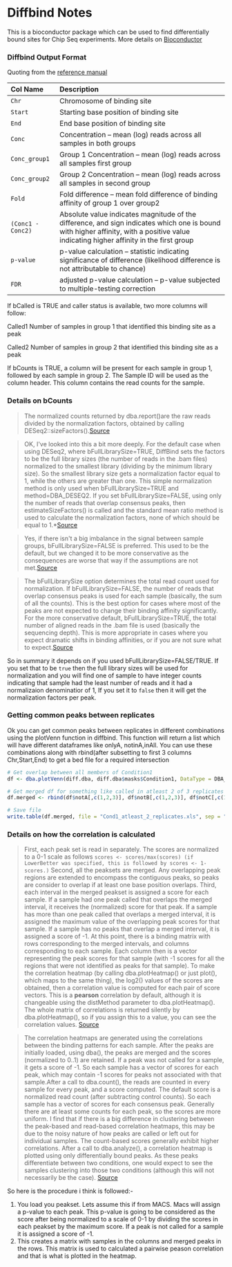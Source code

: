 # Diffbind Notes

This is a bioconductor package which can be used to find differentially bound sites for Chip Seq experiments. More details on [Bioconductor](https://bioconductor.org/packages/release/bioc/html/DiffBind.html)

### Diffbind Output Format
Quoting from the [reference manual](https://bioconductor.org/packages/release/bioc/manuals/DiffBind/man/DiffBind.pdf)

| Col Name | Description |
| :--- | :--- |
|`Chr` | Chromosome of binding site|
|`Start`|  Starting base position of binding site|
|`End` |  End base position of binding site|
|`Conc`|  Concentration – mean (log) reads across all samples in both groups
|`Conc_group1` |  Group 1 Concentration – mean (log) reads across all samples first group|
|`Conc_group2` |  Group 2 Concentration – mean (log) reads across all samples in second group|
|`Fold` |  Fold difference – mean fold difference of binding affinity of group 1 over group2 |
|`(Conc1 - Conc2)`|  Absolute value indicates magnitude of the difference, and sign indicates which one is bound with higher affinity, with a positive value indicating higher affinity in the first group
|`p-value` |  p-value calculation – statistic indicating significance of difference (likelihood difference is not attributable to chance)|
|`FDR` |  adjusted p-value calculation – p-value subjected to multiple-testing correction|

If bCalled is TRUE and caller status is available, two more columns will follow:

Called1 Number of samples in group 1 that identified this binding site as a peak

Called2 Number of samples in group 2 that identified this binding site as a peak

If bCounts is TRUE, a column will be present for each sample in group 1, followed by each sample in group 2. The Sample ID will be used as the column header. This column contains the read counts for the sample.

### Details on bCounts

> The normalized counts returned by dba.report()are the raw reads divided by the normalization factors, obtained by calling DESeq2::sizeFactors().[Source](https://support.bioconductor.org/p/68134/#68168)

> OK, I've looked into this a bit more deeply. For the default case when using DESeq2, where bFullLibrarySize=TRUE, DiffBind sets the factors to be the full library sizes (the number of reads in the .bam files) normalized to the smallest library (dividing by the minimum library size). So the smallest library size gets a normalization factor equal to 1, while the others are greater than one. This simple normalization method is only used when bFullLibrarySize=TRUE and method=DBA_DESEQ2.  If you set bFullLibrarySize=FALSE, using only the number of reads that overlap consensus peaks, then estimateSizeFactors() is called and the standard mean ratio method is used to calculate the normalization factors, none of which should be equal to 1.*[Source](https://support.bioconductor.org/p/85046/#85060)

> Yes, if there isn't a big imbalance in the signal between sample groups, bFullLibrarySize=FALSE is preferred. This used to be the default, but we changed it to be more conservative as the consequences are worse that way if the assumptions are not met.[Source](https://support.bioconductor.org/p/85046/#85069)

> The bFullLibrarySize option determines the total read count used for normalization. If bFullLibrarySize=FALSE, the number of reads that overlap consensus peaks is used for each sample (basically, the sum of all the counts). This is the best option for cases where most of the peaks are not expected to change their binding affinity significantly. For the more conservative default, bFullLibrarySize=TRUE, the total number of aligned reads in the .bam file is used (basically the sequencing depth). This is more appropriate in cases where you expect dramatic shifts in binding affinities, or if you are not sure what to expect.[Source](https://support.bioconductor.org/p/79469/#79473)

So in summary it depends on if you used bFullLibrarySize=FALSE/TRUE. If you set that to be `true` then the full library sizes will be used for normalization and you will find one of sample to have integer counts indicating that sample had the least number of reads and it had a normalizaion denominatior of 1, If you set it to `false` then it will get the normalization factors per peak.

### Getting common peaks between replicates
Ok you can get common peaks between replicates in different combinations using the plotVenn function in diffbind. This function will return a list which will have different dataframes like onlyA, notinA,inAll. You can use these combinations along with rbind(after subsetting to first 3 columns Chr,Start,End) to get a bed file for a required intersection

```R
# Get overlap between all members of Condition1
df <- dba.plotVenn(diff.dba, diff.dba$masks$Condition1, DataType = DBA_DATA_FRAME)

# Get merged df for something like called in atleast 2 of 3 replicates
df.merged <- rbind(df$notA[,c(1,2,3)], df$notB[,c(1,2,3)], df$notC[,c(1,2,3)], df$inAll[,c(1,2,3)])

# Save file
write.table(df.merged, file = "Cond1_atleast_2_replicates.xls", sep = "\t", quote = FALSE, row.names = FALSE)
```

### Details on how the correlation is calculated

>First, each peak set is read in separately. The scores are normalized to a 0-1 scale as follows `scores <- scores/max(scores) (if LowerBetter was specified, this is followed by scores <- 1-scores.)` Second, all the peaksets are merged. Any overlapping peak regions are extended to encompass the contiguous peaks, so peaks are consider to overlap if at least one base position overlaps. Third, each interval in the merged peakset is assigned a score for each sample. If a sample had one peak called that overlaps the merged interval, it receives the (normalized) score for that peak. If a sample has more than one peak called that overlaps a merged interval, it is assigned the maximum value of the overlapping peak scores for that sample. If a sample has no peaks that overlap a merged interval, it is assigned a score of -1. At this point, there is a binding matrix with rows corresponding to the merged intervals, and columns corresponding to each sample. Each column then is a vector representing the peak scores for that sample (with -1 scores for all the regions that were not identified as peaks for that sample). To make the correlation heatmap (by calling dba.plotHeatmap() or just plot(), which maps to the same thing),  the log2() values of the scores are obtained, then a correlation value is computed for each pair of score vectors. This is a **pearson** correlation by default, although it is changeable using the distMethod parameter to dba.plotHeatmap(). The whole matrix of correlations is returned silently by dba.plotHeatmap(), so if you assign this to a value, you can see the correlation values. [Source](https://support.bioconductor.org/p/63034/#63036)

> The correlation heatmaps are generated using the correlations between the binding patterns for each sample. After the peaks are initially loaded, using dba(), the peaks are merged and the scores (normalized to 0..1) are retained. If a peak was not called for a sample, it gets a score of -1. So each sample has a vector of scores for each peak, which may contain -1 scores for peaks not associated with that sample.After a call to dba.count(), the reads are counted in every sample for every peak, and a score computed. The default score is a normalized read count (after subtracting control counts). So each sample has a vector of scores for each consensus peak. Generally there are at least some counts for each peak, so the scores are more uniform. I find that if there is a big difference in clustering between the peak-based and read-based correlation heatmaps, this may be due to the noisy nature of how peaks are called or left out for individual samples. The count-based scores generally exhibit higher correlations. After a call to dba.analyze(), a correlation heatmap is plotted using only differentially bound peaks. As these peaks differentiate between two conditions, one would expect to see the samples clustering into those two conditions (although this will not necessarily be the case). [Source](https://support.bioconductor.org/p/66901/#66917)

So here is the procedure i think is followed:-

1. You load you peakset. Lets assume this if from MACS. Macs will assign a p-value to each peak. This p-value is going to be considered as the score after being normalized to a scale of 0-1 by dividing the scores in each peakset by the maximum score. If a peak is not called for a sample it is assigned a score of -1. 
2. This creates a matrix with samples in the columns and merged peaks in the rows. This matrix is used to calculated a pairwise peason correlation and that is what is plotted in the heatmap.


